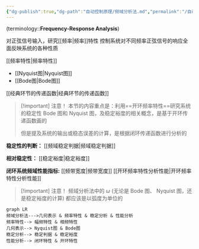 ```yaml
---
{"dg-publish":true,"dg-path":"自动控制原理/频域分析法.md","permalink":"/自动控制原理/频域分析法/","dgPassFrontmatter":true,"noteIcon":"","created":"2024-05-21T15:20:28.795+08:00","updated":"2024-08-25T20:58:55.873+08:00"}
---
```


(terminology::**Frequency-Response Analysis**)

对正弦信号输入，研究[[频率\|频率]]特性
控制系统对不同频率正弦信号的响应全面反映系统的各种性质

[[频率特性\|频率特性]]
-  [[Nyquist图\|Nyquist图]]
-  [[Bode图\|Bode图]]

[[经典环节的传递函数\|经典环节的传递函数]]

>[!important] 注意！
>本节的内容重点是：利用==开环频率特性==研究系统的稳定性
>Bode 图和 Nyquist 图，及稳定裕度的相关概念，是基于开环传递函数画的
>
>但是提及系统的输出或稳态误差的计算，是根据闭环传递函数进行分析的


**稳定性的判断：**
[[频域稳定判据\|频域稳定判据]]

**相对稳定性：**
[[稳定裕度\|稳定裕度]]

**闭环系统频域性能指标:**
[[频带宽度\|频带宽度]]
[[开环频率特性分析性能\|开环频率特性分析性能]]


>[!important] 注意！
>频域分析法中的 $\omega$ (无论是 Bode 图、 Nyquist 图，还是稳定裕度的计算)
>都应该是以弧度为单位的



```mermaid
graph LR
频域分析法--->几何表示 & 频率特性 & 稳定分析 & 性能分析
频率特性--> 幅频特性 & 相频特性
几何表示--> Nyquist图 & Bode图
稳定分析--> 稳定判据 & 稳定裕度
性能分析--> 闭环特性 & 开环特性
```




